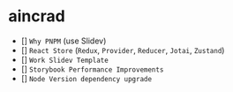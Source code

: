 # aincrad

- [] `Why PNPM` (use Slidev)
- [] `React Store` (`Redux`, `Provider`, `Reducer`, `Jotai`, `Zustand`)
- [] `Work Slidev Template`
- [] `Storybook Performance Improvements`
- [] `Node Version dependency upgrade`
